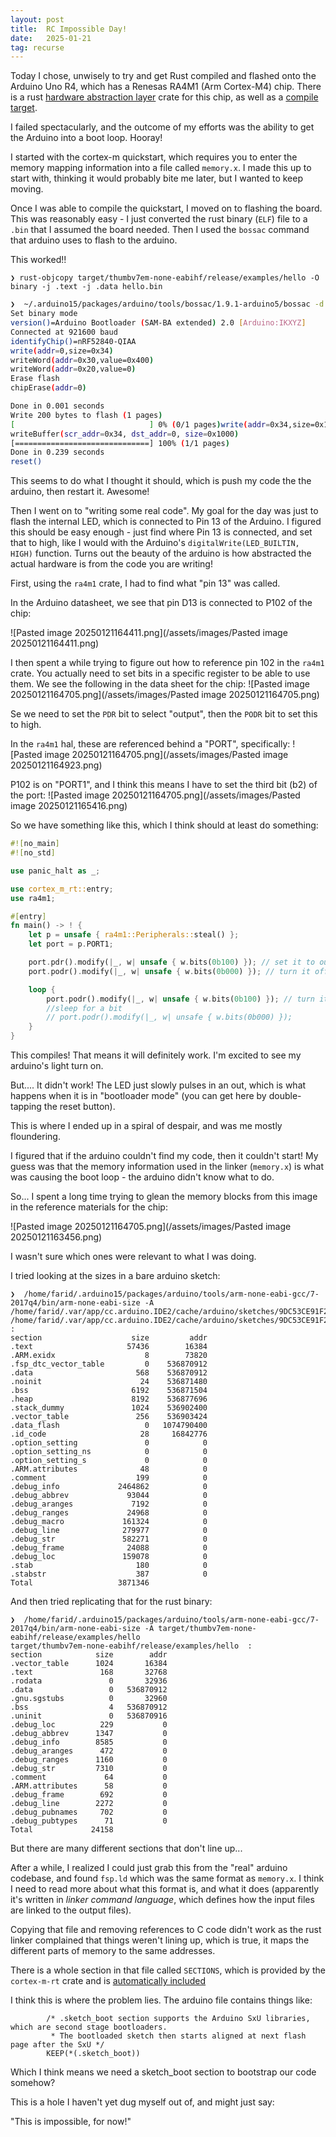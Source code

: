 ```yaml
---
layout: post
title:  RC Impossible Day!
date:   2025-01-21
tag: recurse
---
```


Today I chose, unwisely to try and get Rust compiled and flashed onto the Arduino Uno R4, which has a Renesas RA4M1 (Arm Cortex-M4) chip. There is a rust [hardware abstraction layer](https://docs.rs/ra4m1/0.2.0/ra4m1/) crate for this chip, as well as a [compile target](https://github.com/rust-embedded/cortex-m-quickstart/tree/master). 

I failed spectacularly, and the outcome of my efforts was the ability to get the Arduino into a boot loop. Hooray!

I started with the cortex-m quickstart, which requires you to enter the memory mapping information into a file called `memory.x`. I made this up to start with, thinking it would probably bite me later, but I wanted to keep moving.

Once I was able to compile the quickstart, I moved on to flashing the board. This was reasonably easy - I just converted the rust binary (`ELF`) file to a `.bin` that I assumed the board needed. Then I used the `bossac` command that arduino uses to flash to the arduino. 

This worked!! 

```
❯ rust-objcopy target/thumbv7em-none-eabihf/release/examples/hello -O binary -j .text -j .data hello.bin
```

```bash
❯  ~/.arduino15/packages/arduino/tools/bossac/1.9.1-arduino5/bossac -d --port=ttyACM0 -U -e -w hello.bin -R
Set binary mode
version()=Arduino Bootloader (SAM-BA extended) 2.0 [Arduino:IKXYZ]
Connected at 921600 baud
identifyChip()=nRF52840-QIAA
write(addr=0,size=0x34)
writeWord(addr=0x30,value=0x400)
writeWord(addr=0x20,value=0)
Erase flash
chipErase(addr=0)

Done in 0.001 seconds
Write 200 bytes to flash (1 pages)
[                              ] 0% (0/1 pages)write(addr=0x34,size=0x1000)
writeBuffer(scr_addr=0x34, dst_addr=0, size=0x1000)
[==============================] 100% (1/1 pages)
Done in 0.239 seconds
reset()

```

This seems to do what I thought it should, which is push my code the the arduino, then restart it. Awesome! 

Then I went on to "writing some real code". My goal for the day was just to flash the internal LED, which is connected to Pin 13 of the Arduino. I figured this should be easy enough - just find where Pin 13 is connected, and set that to high, like I would with the Arduino's `digitalWrite(LED_BUILTIN, HIGH)` function. Turns out the beauty of the arduino is how abstracted the actual hardware is from the code you are writing! 

First, using the `ra4m1` crate, I had to find what "pin 13" was called. 

In the Arduino datasheet, we see that pin D13 is connected to P102 of the chip: 

![Pasted image 20250121164411.png](/assets/images/Pasted image 20250121164411.png)

I then spent a while trying to figure out how to reference pin 102 in the `ra4m1` crate. You actually need to set bits in a specific register to be able to use them. We see the following in the data sheet for the chip:
![Pasted image 20250121164705.png](/assets/images/Pasted image 20250121164705.png)

Se we need to set the `PDR` bit to select "output", then the `PODR` bit to set this to high. 

In the `ra4m1` hal, these are referenced behind a "PORT", specifically:
![Pasted image 20250121164705.png](/assets/images/Pasted image 20250121164923.png)

P102 is on "PORT1", and I think this means I have to set the third bit (b2) of the port:
![Pasted image 20250121164705.png](/assets/images/Pasted image 20250121165416.png)

So we have something like this, which I think should at least do something:

```rust
#![no_main]
#![no_std]

use panic_halt as _;

use cortex_m_rt::entry;
use ra4m1;

#[entry]
fn main() -> ! {
    let p = unsafe { ra4m1::Peripherals::steal() };
    let port = p.PORT1;

    port.pdr().modify(|_, w| unsafe { w.bits(0b100) }); // set it to output?
    port.podr().modify(|_, w| unsafe { w.bits(0b000) }); // turn it off

    loop {
        port.podr().modify(|_, w| unsafe { w.bits(0b100) }); // turn it on?
        //sleep for a bit
        // port.podr().modify(|_, w| unsafe { w.bits(0b000) });
    }
}
```

This compiles! That means it will definitely work. I'm excited to see my arduino's light turn on.

But.... It didn't work! The LED just slowly pulses in an out, which is what happens when it is in "bootloader mode" (you can get here by double-tapping the reset button).

This is where I ended up in a spiral of despair, and was me mostly floundering.

I figured that if the arduino couldn't find my code, then it couldn't start! My guess was that the memory information used in the linker (`memory.x`) is what was causing the boot loop - the arduino didn't know what to do.

So... I spent a long time trying to glean the memory blocks from this image in the reference materials for the chip: 

![Pasted image 20250121164705.png](/assets/images/Pasted image 20250121163456.png)

I wasn't sure which ones were relevant to what I was doing. 

I tried looking at the sizes in a bare arduino sketch:
```
❯  /home/farid/.arduino15/packages/arduino/tools/arm-none-eabi-gcc/7-2017q4/bin/arm-none-eabi-size -A /home/farid/.var/app/cc.arduino.IDE2/cache/arduino/sketches/9DC53CE91F29F6C0885D8121E1BB282E/BareMinimum.ino.elf
/home/farid/.var/app/cc.arduino.IDE2/cache/arduino/sketches/9DC53CE91F29F6C0885D8121E1BB282E/BareMinimum.ino.elf  :
section                    size         addr
.text                     57436        16384
.ARM.exidx                    8        73820
.fsp_dtc_vector_table         0    536870912
.data                       568    536870912
.noinit                      24    536871480
.bss                       6192    536871504
.heap                      8192    536877696
.stack_dummy               1024    536902400
.vector_table               256    536903424
.data_flash                   0   1074790400
.id_code                     28     16842776
.option_setting               0            0
.option_setting_ns            0            0
.option_setting_s             0            0
.ARM.attributes              48            0
.comment                    199            0
.debug_info             2464862            0
.debug_abbrev             93044            0
.debug_aranges             7192            0
.debug_ranges             24968            0
.debug_macro             161324            0
.debug_line              279977            0
.debug_str               582271            0
.debug_frame              24088            0
.debug_loc               159078            0
.stab                       180            0
.stabstr                    387            0
Total                   3871346

```

And then tried replicating that for the rust binary:
```
❯  /home/farid/.arduino15/packages/arduino/tools/arm-none-eabi-gcc/7-2017q4/bin/arm-none-eabi-size -A target/thumbv7em-none-eabihf/release/examples/hello
target/thumbv7em-none-eabihf/release/examples/hello  :
section            size        addr
.vector_table      1024       16384
.text               168       32768
.rodata               0       32936
.data                 0   536870912
.gnu.sgstubs          0       32960
.bss                  4   536870912
.uninit               0   536870916
.debug_loc          229           0
.debug_abbrev      1347           0
.debug_info        8585           0
.debug_aranges      472           0
.debug_ranges      1160           0
.debug_str         7310           0
.comment             64           0
.ARM.attributes      58           0
.debug_frame        692           0
.debug_line        2272           0
.debug_pubnames     702           0
.debug_pubtypes      71           0
Total             24158

```

But there are many different sections that don't line up... 

After a while, I realized I could just grab this from the "real" arduino codebase, and found `fsp.ld` which was the same format as `memory.x`. I think I need to read more about what this format is, and what it does (apparently it's written in *linker command language*, which defines how the input files are linked to the output files).

Copying that file and removing references to C code didn't work as the rust linker complained that things weren't lining up, which is true, it maps the different parts of memory to the same addresses.

There is a whole section in that file called `SECTIONS`, which is provided by the `cortex-m-rt` crate and is [automatically included](https://github.com/rust-embedded/cortex-m/blob/b02ec57506b353c904832cca053072dd396f0eb7/cortex-m-rt/link.x.in#L4)

I think this is where the problem lies. The arduino file contains things like: 
```
        /* .sketch_boot section supports the Arduino SxU libraries, which are second stage bootloaders.
         * The bootloaded sketch then starts aligned at next flash page after the SxU */
        KEEP(*(.sketch_boot))
```

Which I think means we need a sketch_boot section to bootstrap our code somehow? 

This is a hole I haven't yet dug myself out of, and might just say:

"This is impossible, for now!"
